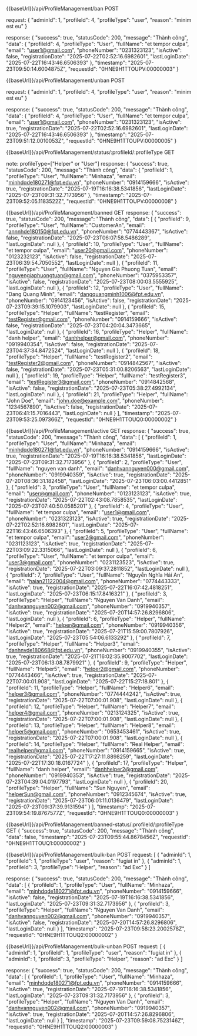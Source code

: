 {{baseUrl}}/api/ProfileManagement/ban POST

request:
{
  "adminId": 1,
  "profileId": 4,
  "profileType": "user",
  "reason": "minim est eu"
}

response:
{
    "success": true,
    "statusCode": 200,
    "message": "Thành công",
    "data": {
        "profileId": 4,
        "profileType": "User",
        "fullName": "et tempor culpa",
        "email": "user1@gmail.com",
        "phoneNumber": "0231323123",
        "isActive": false,
        "registrationDate": "2025-07-22T02:52:16.6982601",
        "lastLoginDate": "2025-07-22T16:43:46.6506393"
    },
    "timestamp": "2025-07-23T09:50:14.6004875Z",
    "requestId": "0HNE9H1TTOUPV:00000003"
}

{{baseUrl}}/api/ProfileManagement/unban POST

request: 
{
  "adminId": 1,
  "profileId": 4,
  "profileType": "user",
  "reason": "minim est eu"
}

response:
{
    "success": true,
    "statusCode": 200,
    "message": "Thành công",
    "data": {
        "profileId": 4,
        "profileType": "User",
        "fullName": "et tempor culpa",
        "email": "user1@gmail.com",
        "phoneNumber": "0231323123",
        "isActive": true,
        "registrationDate": "2025-07-22T02:52:16.6982601",
        "lastLoginDate": "2025-07-22T16:43:46.6506393"
    },
    "timestamp": "2025-07-23T09:51:12.0010053Z",
    "requestId": "0HNE9H1TTOUPV:00000005"
}

{{baseUrl}}/api/ProfileManagement/status/:profileId/:profileType GET

note: profileType=["Helper" or "User"]
response:
{
    "success": true,
    "statusCode": 200,
    "message": "Thành công",
    "data": {
        "profileId": 1,
        "profileType": "User",
        "fullName": "Minhaza",
        "email": "minhdqde180271@fpt.edu.vn",
        "phoneNumber": "0914159666",
        "isActive": true,
        "registrationDate": "2025-07-19T16:16:38.5341856",
        "lastLoginDate": "2025-07-23T09:31:32.7173956"
    },
    "timestamp": "2025-07-23T09:52:05.1183522Z",
    "requestId": "0HNE9H1TTOUPV:00000008"
}

{{baseUrl}}/api/ProfileManagement/banned GET
response:
{
    "success": true,
    "statusCode": 200,
    "message": "Thành công",
    "data": [
        {
            "profileId": 9,
            "profileType": "User",
            "fullName": "CustomerAn",
            "email": "annnhde180150@fpt.edu.vn",
            "phoneNumber": "0774443367",
            "isActive": false,
            "registrationDate": "2025-07-23T06:07:58.5486289",
            "lastLoginDate": null
        },
        {
            "profileId": 10,
            "profileType": "User",
            "fullName": "et tempor culpa",
            "email": "user20@gmail.com",
            "phoneNumber": "0123232123",
            "isActive": false,
            "registrationDate": "2025-07-23T06:39:54.7050552",
            "lastLoginDate": null
        },
        {
            "profileId": 11,
            "profileType": "User",
            "fullName": "Nguyen Gia Phuong Tuan",
            "email": "nguyengiaphuongtuan@gmail.com",
            "phoneNumber": "0375953357",
            "isActive": false,
            "registrationDate": "2025-07-23T08:00:03.5555925",
            "lastLoginDate": null
        },
        {
            "profileId": 12,
            "profileType": "User",
            "fullName": "Dang Quang Minh",
            "email": "dangquangminh1006@fpt.edu.vn",
            "phoneNumber": "0914123456",
            "isActive": false,
            "registrationDate": "2025-07-23T09:39:15.1079903",
            "lastLoginDate": null
        },
        {
            "profileId": 15,
            "profileType": "Helper",
            "fullName": "testRegister",
            "email": "testRegister@gmail.com",
            "phoneNumber": "0914159666",
            "isActive": false,
            "registrationDate": "2025-07-23T04:20:04.3473665",
            "lastLoginDate": null
        },
        {
            "profileId": 16,
            "profileType": "Helper",
            "fullName": "danh helper",
            "email": "danhhelper@gmail.com",
            "phoneNumber": "0919940354",
            "isActive": false,
            "registrationDate": "2025-07-23T04:37:34.8472524",
            "lastLoginDate": null
        },
        {
            "profileId": 18,
            "profileType": "Helper",
            "fullName": "testRegister2",
            "email": "testRegister2@gmail.com",
            "phoneNumber": "0914842567",
            "isActive": false,
            "registrationDate": "2025-07-23T05:31:00.8206563",
            "lastLoginDate": null
        },
        {
            "profileId": 19,
            "profileType": "Helper",
            "fullName": "testRegister3",
            "email": "testRegister3@gmail.com",
            "phoneNumber": "0914842568",
            "isActive": false,
            "registrationDate": "2025-07-23T05:38:27.4992134",
            "lastLoginDate": null
        },
        {
            "profileId": 21,
            "profileType": "Helper",
            "fullName": "John Doe",
            "email": "john.doe@example.com",
            "phoneNumber": "1234567890",
            "isActive": false,
            "registrationDate": "2025-07-23T06:41:15.7016443",
            "lastLoginDate": null
        }
    ],
    "timestamp": "2025-07-23T09:53:25.097366Z",
    "requestId": "0HNE9H1TTOUQ0:00000002"
}


{{baseUrl}}/api/ProfileManagement/active GET
response:
{
    "success": true,
    "statusCode": 200,
    "message": "Thành công",
    "data": [
        {
            "profileId": 1,
            "profileType": "User",
            "fullName": "Minhaza",
            "email": "minhdqde180271@fpt.edu.vn",
            "phoneNumber": "0914159666",
            "isActive": true,
            "registrationDate": "2025-07-19T16:16:38.5341856",
            "lastLoginDate": "2025-07-23T09:31:32.7173956"
        },
        {
            "profileId": 2,
            "profileType": "User",
            "fullName": "nguyen van danh",
            "email": "danhvannguyen000@gmail.com",
            "phoneNumber": "0919940359",
            "isActive": true,
            "registrationDate": "2025-07-20T08:36:31.182458",
            "lastLoginDate": "2025-07-23T06:03:00.4412851"
        },
        {
            "profileId": 3,
            "profileType": "User",
            "fullName": "et tempor culpa",
            "email": "user@gmail.com",
            "phoneNumber": "0123123123",
            "isActive": true,
            "registrationDate": "2025-07-22T02:43:08.7858535",
            "lastLoginDate": "2025-07-23T07:40:50.0585201"
        },
        {
            "profileId": 4,
            "profileType": "User",
            "fullName": "et tempor culpa",
            "email": "user1@gmail.com",
            "phoneNumber": "0231323123",
            "isActive": true,
            "registrationDate": "2025-07-22T02:52:16.6982601",
            "lastLoginDate": "2025-07-22T16:43:46.6506393"
        },
        {
            "profileId": 5,
            "profileType": "User",
            "fullName": "et tempor culpa",
            "email": "user2@gmail.com",
            "phoneNumber": "0231123123",
            "isActive": true,
            "registrationDate": "2025-07-22T03:09:22.3315066",
            "lastLoginDate": null
        },
        {
            "profileId": 6,
            "profileType": "User",
            "fullName": "et tempor culpa",
            "email": "user3@gmail.com",
            "phoneNumber": "0231123523",
            "isActive": true,
            "registrationDate": "2025-07-22T03:09:37.2811852",
            "lastLoginDate": null
        },
        {
            "profileId": 7,
            "profileType": "User",
            "fullName": "Nguyễn Nghĩa  Hải An",
            "email": "haian21122004@gmail.com",
            "phoneNumber": "0774443333",
            "isActive": true,
            "registrationDate": "2025-07-22T16:07:42.4818251",
            "lastLoginDate": "2025-07-23T06:15:17.8416321"
        },
        {
            "profileId": 3,
            "profileType": "Helper",
            "fullName": "Nguyen Van Danh",
            "email": "danhvannguyen002@gmail.com",
            "phoneNumber": "0919940357",
            "isActive": true,
            "registrationDate": "2025-07-20T14:57:26.8296806",
            "lastLoginDate": null
        },
        {
            "profileId": 6,
            "profileType": "Helper",
            "fullName": "Helper2",
            "email": "helper@gmail.com",
            "phoneNumber": "0919940356",
            "isActive": true,
            "registrationDate": "2025-07-21T15:59:00.7807926",
            "lastLoginDate": "2025-07-23T05:54:06.6133292"
        },
        {
            "profileId": 7,
            "profileType": "Helper",
            "fullName": "Helper3",
            "email": "danhnvde180668@fpt.edu.vn",
            "phoneNumber": "0919940355",
            "isActive": true,
            "registrationDate": "2025-07-21T16:02:35.9007702",
            "lastLoginDate": "2025-07-23T06:13:08.7879921"
        },
        {
            "profileId": 9,
            "profileType": "Helper",
            "fullName": "Helper5",
            "email": "helper2@gmail.com",
            "phoneNumber": "0774443466",
            "isActive": true,
            "registrationDate": "2025-07-22T07:00:01.908",
            "lastLoginDate": "2025-07-22T15:27:18.801"
        },
        {
            "profileId": 11,
            "profileType": "Helper",
            "fullName": "Helper6",
            "email": "helper3@gmail.com",
            "phoneNumber": "0774444242",
            "isActive": true,
            "registrationDate": "2025-07-22T07:00:01.908",
            "lastLoginDate": null
        },
        {
            "profileId": 12,
            "profileType": "Helper",
            "fullName": "Helper7",
            "email": "helper4@gmail.com",
            "phoneNumber": "0213124325",
            "isActive": true,
            "registrationDate": "2025-07-22T07:00:01.908",
            "lastLoginDate": null
        },
        {
            "profileId": 13,
            "profileType": "Helper",
            "fullName": "Helper8",
            "email": "helper5@gmail.com",
            "phoneNumber": "0653453461",
            "isActive": true,
            "registrationDate": "2025-07-22T07:00:01.908",
            "lastLoginDate": null
        },
        {
            "profileId": 14,
            "profileType": "Helper",
            "fullName": "Real Helper",
            "email": "realhelper@gmail.com",
            "phoneNumber": "0914159665",
            "isActive": true,
            "registrationDate": "2025-07-22T17:27:11.8898259",
            "lastLoginDate": "2025-07-22T17:30:18.0167724"
        },
        {
            "profileId": 17,
            "profileType": "Helper",
            "fullName": "danh helper",
            "email": "danhhelper2@gmail.com",
            "phoneNumber": "0919940353",
            "isActive": true,
            "registrationDate": "2025-07-23T04:39:04.0197793",
            "lastLoginDate": null
        },
        {
            "profileId": 20,
            "profileType": "Helper",
            "fullName": "Sun Nguyen",
            "email": "helperSun@gmail.com",
            "phoneNumber": "0912345674",
            "isActive": true,
            "registrationDate": "2025-07-23T06:01:11.0136479",
            "lastLoginDate": "2025-07-23T09:37:39.9131594"
        }
    ],
    "timestamp": "2025-07-23T09:54:19.8767577Z",
    "requestId": "0HNE9H1TTOUQ0:00000003"
}

{{baseUrl}}/api/ProfileManagement/banned-status/:profileId/:profileType GET
{
    "success": true,
    "statusCode": 200,
    "message": "Thành công",
    "data": false,
    "timestamp": "2025-07-23T09:55:44.8678456Z",
    "requestId": "0HNE9H1TTOUQ1:00000002"
}


{{baseUrl}}/api/ProfileManagement/bulk-ban POST
request:
[
  {
    "adminId": 1,
    "profileId": 1,
    "profileType": "user",
    "reason": "fugiat in"
  },
  {
    "adminId": 1,
    "profileId": 3,
    "profileType": "Helper",
    "reason": "ad Exc"
  }
]

response:
{
    "success": true,
    "statusCode": 200,
    "message": "Thành công",
    "data": [
        {
            "profileId": 1,
            "profileType": "User",
            "fullName": "Minhaza",
            "email": "minhdqde180271@fpt.edu.vn",
            "phoneNumber": "0914159666",
            "isActive": false,
            "registrationDate": "2025-07-19T16:16:38.5341856",
            "lastLoginDate": "2025-07-23T09:31:32.7173956"
        },
        {
            "profileId": 3,
            "profileType": "Helper",
            "fullName": "Nguyen Van Danh",
            "email": "danhvannguyen002@gmail.com",
            "phoneNumber": "0919940357",
            "isActive": false,
            "registrationDate": "2025-07-20T14:57:26.8296806",
            "lastLoginDate": null
        }
    ],
    "timestamp": "2025-07-23T09:58:23.2002578Z",
    "requestId": "0HNE9H1TTOUQ2:00000002"
}


{{baseUrl}}/api/ProfileManagement/bulk-unban POST
request:
[
  {
    "adminId": 1,
    "profileId": 1,
    "profileType": "user",
    "reason": "fugiat in"
  },
  {
    "adminId": 1,
    "profileId": 3,
    "profileType": "Helper",
    "reason": "ad Exc"
  }
]

response:
{
    "success": true,
    "statusCode": 200,
    "message": "Thành công",
    "data": [
        {
            "profileId": 1,
            "profileType": "User",
            "fullName": "Minhaza",
            "email": "minhdqde180271@fpt.edu.vn",
            "phoneNumber": "0914159666",
            "isActive": true,
            "registrationDate": "2025-07-19T16:16:38.5341856",
            "lastLoginDate": "2025-07-23T09:31:32.7173956"
        },
        {
            "profileId": 3,
            "profileType": "Helper",
            "fullName": "Nguyen Van Danh",
            "email": "danhvannguyen002@gmail.com",
            "phoneNumber": "0919940357",
            "isActive": true,
            "registrationDate": "2025-07-20T14:57:26.8296806",
            "lastLoginDate": null
        }
    ],
    "timestamp": "2025-07-23T09:59:08.7523146Z",
    "requestId": "0HNE9H1TTOUQ2:00000003"
}